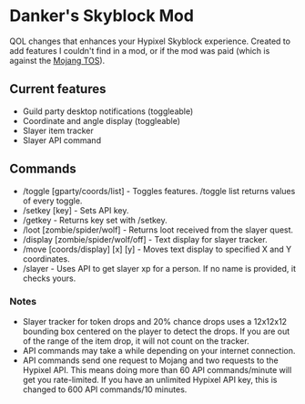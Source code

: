 # Danker's Skyblock Mod
QOL changes that enhances your Hypixel Skyblock experience. Created to add features I couldn't find in a mod, or if the mod was paid (which is against the [Mojang TOS](https://account.mojang.com/documents/commercial_guidelines)).

## Current features
- Guild party desktop notifications (toggleable)
- Coordinate and angle display (toggleable)
- Slayer item tracker
- Slayer API command

## Commands
- /toggle [gparty/coords/list] - Toggles features. /toggle list returns values of every toggle.
- /setkey [key] - Sets API key.
- /getkey - Returns key set with /setkey.
- /loot [zombie/spider/wolf] - Returns loot received from the slayer quest.
- /display [zombie/spider/wolf/off] - Text display for slayer tracker.
- /move [coords/display] [x] [y] - Moves text display to specified X and Y coordinates.
- /slayer <name> - Uses API to get slayer xp for a person. If no name is provided, it checks yours.

### Notes
- Slayer tracker for token drops and 20% chance drops uses a 12x12x12 bounding box centered on the player to detect the drops. If you are out of the range of the item drop, it will not count on the tracker.
- API commands may take a while depending on your internet connection.
- API commands send one request to Mojang and two requests to the Hypixel API. This means doing more than 60 API commands/minute will get you rate-limited. If you have an unlimited Hypixel API key, this is changed to 600 API commands/10 minutes.
